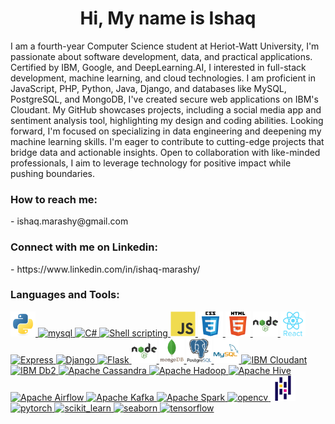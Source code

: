 <h1 align="center">Hi, My name is Ishaq</h1>
<p align="left">
I am a fourth-year Computer Science student at Heriot-Watt University, I'm passionate about software development, data, and practical applications. Certified by IBM, Google, and DeepLearning.AI, I interested in full-stack development, machine learning, and cloud technologies.
I am proficient in JavaScript, PHP, Python, Java, Django, and databases like MySQL, PostgreSQL, and MongoDB, I've created secure web applications on IBM's Cloudant. My GitHub showcases projects, including a social media app and sentiment analysis tool, highlighting my design and coding abilities.
Looking forward, I'm focused on specializing in data engineering and deepening my machine learning skills. I'm eager to contribute to cutting-edge projects that bridge data and actionable insights. Open to collaboration with like-minded professionals, I aim to leverage technology for positive impact while pushing boundaries.
</p>

<h3 align="left">How to reach me:</h3>
- ishaq.marashy@gmail.com
<h3 align="left">Connect with me on Linkedin:</h3>
- https://www.linkedin.com/in/ishaq-marashy/
<p align="left">
</p>

<h3 align="left">Languages and Tools:</h3>
<p align="left">
  <a href="https://www.python.org/" target="_blank" rel="noreferrer">
     <img src="https://raw.githubusercontent.com/devicons/devicon/master/icons/python/python-original.svg" alt="python" width="40" height="40"/> 
  </a>
  <a href="https://www.w3schools.com/sql/" target="_blank" rel="noreferrer">
 <img src="https://upload.wikimedia.org/wikipedia/commons/d/d7/Sql_data_base_with_logo.svg" alt="mysql" width="40" height="40"/>
  </a>
  <a href="https://docs.microsoft.com/en-us/dotnet/csharp/" target="_blank" rel="noreferrer">
   <img src="https://seeklogo.com/images/C/c-sharp-c-logo-02F17714BA-seeklogo.com.png" alt="C#" width="40" height="40"/>
  </a>
  <a href="https://www.shellscript.sh/" target="_blank" rel="noreferrer">
    <img src="https://upload.wikimedia.org/wikipedia/commons/4/4b/Bash_Logo_Colored.svg" alt="Shell scripting" width="40" height="40"/>
  </a>
  <!-- Add similar entries for other tools and languages -->

  <!-- Web Technologies -->
  <a href="https://www.javascript.com/" target="_blank" rel="noreferrer">
 <img src="https://raw.githubusercontent.com/devicons/devicon/master/icons/javascript/javascript-original.svg" alt="javascript" width="40" height="40"/>
  </a>
  <a href="https://www.w3schools.com/css/" target="_blank" rel="noreferrer">
    <img src="https://raw.githubusercontent.com/devicons/devicon/master/icons/css3/css3-original-wordmark.svg" alt="MongoDB" width="40" height="40"/>
  </a>
   <a href="https://www.w3.org/html/" target="_blank" rel="noreferrer">
     <img src="https://raw.githubusercontent.com/devicons/devicon/master/icons/html5/html5-original-wordmark.svg" alt="html5" width="40" height="40"/> 
   </a>
  <a href="https://nodejs.org/" target="_blank" rel="noreferrer">
    <img src="https://raw.githubusercontent.com/devicons/devicon/master/icons/nodejs/nodejs-original-wordmark.svg" alt="Node.js" width="40" height="40"/>
  </a>
  <a href="https://reactjs.org/" target="_blank" rel="noreferrer">
    <img src="https://raw.githubusercontent.com/devicons/devicon/master/icons/react/react-original-wordmark.svg" alt="ReactJS" width="40" height="40"/>
  </a>
  <a href="https://expressjs.com/" target="_blank" rel="noreferrer">
    <img src="https://www.guayerd.com/wp-content/uploads/2021/04/expressjs-logo.svg" alt="Express" width="40" height="40"/>
  </a>
  <a href="https://www.djangoproject.com/" target="_blank" rel="noreferrer">
    <img src="https://cdn.worldvectorlogo.com/logos/django.svg" alt="Django" width="40" height="40"/>
  </a>
  <a href="https://flask.palletsprojects.com/" target="_blank" rel="noreferrer">
    <img src="https://www.vectorlogo.zone/logos/pocoo_flask/pocoo_flask-icon.svg" alt="Flask" width="40" height="40"/>
  </a>
  <a href="https://nodejs.org" target="_blank" rel="noreferrer">
    <img src="https://raw.githubusercontent.com/devicons/devicon/master/icons/nodejs/nodejs-original-wordmark.svg" alt="nodejs" width="40" height="40"/>
  </a>
  <!-- Add similar entries for other tools and languages -->

  <!-- Databases -->
  <a href="https://www.mongodb.com/" target="_blank" rel="noreferrer">
  <img src="https://raw.githubusercontent.com/devicons/devicon/master/icons/mongodb/mongodb-original-wordmark.svg" alt="mongodb" width="40" height="40"/>
  </a>
   <a href="https://www.postgresql.org" target="_blank" rel="noreferrer">
   <img src="https://raw.githubusercontent.com/devicons/devicon/master/icons/postgresql/postgresql-original-wordmark.svg" alt="postgresql" width="40" height="40"/> 
 </a> 
  <a href="https://www.mysql.com/" target="_blank" rel="noreferrer">
    <img src="https://raw.githubusercontent.com/devicons/devicon/master/icons/mysql/mysql-original-wordmark.svg" alt="MySQL" width="40" height="40"/>
  </a>
  <a href="https://cloud.ibm.com/docs/cloudant?topic=cloudant-overview" target="_blank" rel="noreferrer">
    <img src="https://symbols.getvecta.com/stencil_261/17_ibm-cloudant.27ba6c30ec.svg" alt="IBM Cloudant" width="40" height="40"/>
  </a>
  <a href="https://www.ibm.com/cloud/db2" target="_blank" rel="noreferrer">
    <img src="https://www.tes-es.com/wp-content/uploads/2017/07/logo_IBM-DB2.png" alt="IBM Db2" width="40" height="40"/>
  </a>
  <a href="https://cassandra.apache.org/" target="_blank" rel="noreferrer">
    <img src="https://upload.wikimedia.org/wikipedia/commons/5/5e/Cassandra_logo.svg" alt="Apache Cassandra" width="40" height="40"/>
  </a>

  <!-- Big Data Technologies -->
  <a href="https://hadoop.apache.org/" target="_blank" rel="noreferrer">
    <img src="https://cdn.worldvectorlogo.com/logos/hadoop.svg" alt="Apache Hadoop" width="40" height="40"/>
  </a>
  <a href="https://hive.apache.org/" target="_blank" rel="noreferrer">
    <img src="https://upload.wikimedia.org/wikipedia/commons/b/bb/Apache_Hive_logo.svg" alt="Apache Hive" width="40" height="40"/>
  </a>
  <a href="https://airflow.apache.org/" target="_blank" rel="noreferrer">
    <img src="https://cdn.imgbin.com/6/25/23/imgbin-airflow-airbnb-data-engineering-workflow-reflection-9DTTHqQeb6xiS9hxBdP7cw6Af.jpg" alt="Apache Airflow" width="40" height="40"/>
  </a>
  <a href="https://kafka.apache.org/" target="_blank" rel="noreferrer">
    <img src="https://upload.wikimedia.org/wikipedia/commons/0/05/Apache_kafka.svg" alt="Apache Kafka" width="40" height="40"/>
  </a>
  <a href="https://spark.apache.org/" target="_blank" rel="noreferrer">
    <img src="https://upload.wikimedia.org/wikipedia/commons/f/f3/Apache_Spark_logo.svg" alt="Apache Spark" width="40" height="40"/>
  </a>
  <!-- Add similar entries for other tools and languages -->
 <a href="https://opencv.org/" target="_blank" rel="noreferrer">
   <img src="https://www.vectorlogo.zone/logos/opencv/opencv-icon.svg" alt="opencv" width="40" height="40"/> 
 </a>
 <a href="https://pandas.pydata.org/" target="_blank" rel="noreferrer"> 
 <img src="https://raw.githubusercontent.com/devicons/devicon/2ae2a900d2f041da66e950e4d48052658d850630/icons/pandas/pandas-original.svg" alt="pandas" width="40" height="40"/>
 </a> 
<a href="https://pytorch.org/" target="_blank" rel="noreferrer"> <img src="https://www.vectorlogo.zone/logos/pytorch/pytorch-icon.svg" alt="pytorch" width="40" height="40"/>
<a href="https://scikit-learn.org/" target="_blank" rel="noreferrer"> <img src="https://upload.wikimedia.org/wikipedia/commons/0/05/Scikit_learn_logo_small.svg" alt="scikit_learn" width="40" height="40"/> </a> 
<a href="https://seaborn.pydata.org/" target="_blank" rel="noreferrer"> <img src="https://seaborn.pydata.org/_images/logo-mark-lightbg.svg" alt="seaborn" width="40" height="40"/> </a> 
<a href="https://www.tensorflow.org" target="_blank" rel="noreferrer"> <img src="https://www.vectorlogo.zone/logos/tensorflow/tensorflow-icon.svg" alt="tensorflow" width="40" height="40"/> </a>
</p>
